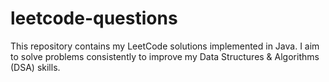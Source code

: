 ﻿# leetcode-questions
This repository contains my LeetCode solutions implemented in Java. I aim to solve problems consistently to improve my Data Structures & Algorithms (DSA) skills.
